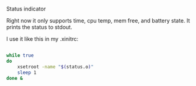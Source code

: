 Status indicator

Right now it only supports time, cpu temp, mem free, and
battery state. It prints the status to stdout.

I use it like this in my .xinitrc:

```bash

while true
do
    xsetroot -name "$(status.o)"
    sleep 1
done &

```
